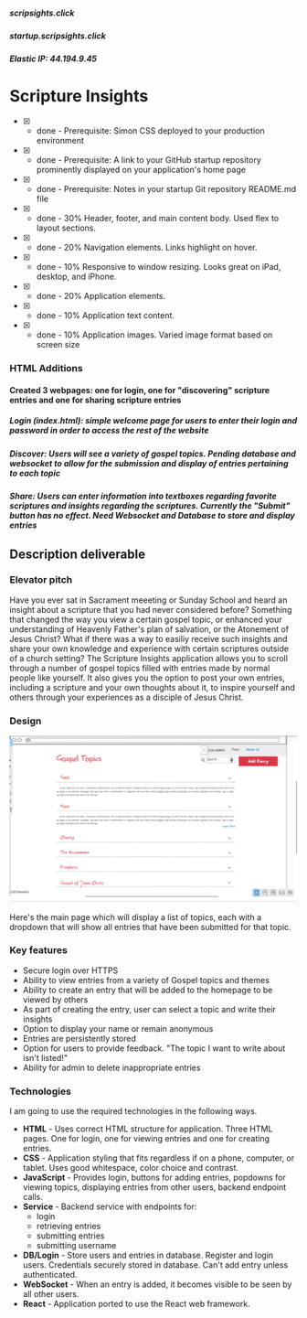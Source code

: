 ##### scripsights.click
##### startup.scripsights.click
##### Elastic IP: 44.194.9.45

# Scripture Insights

- [x] - done - Prerequisite: Simon CSS deployed to your production environment
- [x] - done - Prerequisite: A link to your GitHub startup repository prominently displayed on your application's home page
- [x] - done - Prerequisite: Notes in your startup Git repository README.md file
- [x] - done - 30% Header, footer, and main content body. Used flex to layout sections.
- [x] - done - 20% Navigation elements. Links highlight on hover.
- [x] - done - 10% Responsive to window resizing. Looks great on iPad, desktop, and iPhone.
- [x] - done - 20% Application elements.
- [x] - done - 10% Application text content.
- [x] - done - 10% Application images. Varied image format based on screen size

### HTML Additions

#### Created 3 webpages: one for login, one for "discovering" scripture entries and one for sharing scripture entries
##### Login (index.html): simple welcome page for users to enter their login and password in order to access the rest of the website
##### Discover: Users will see a variety of gospel topics. Pending database and websocket to allow for the submission and display of entries pertaining to each topic
##### Share: Users can enter information into textboxes regarding favorite scriptures and insights regarding the scriptures. Currently the "Submit" button has no effect. Need Websocket and Database to store and display entries

## Description deliverable

### Elevator pitch

Have you ever sat in Sacrament meeeting or Sunday School and heard an insight about a scripture that you had never considered before? Something that changed the way you view a certain gospel topic, or enhanced your understanding of Heavenly Father's plan of salvation, or the Atonement of Jesus Christ? What if there was a way to easiliy receive such insights and share your own knowledge and experience with certain scriptures outside of a church setting? The Scripture Insights application allows you to scroll through a number of gospel topics filled with entries made by normal people like yourself. It also gives you the option to post your own entries, including a scripture and your own thoughts about it, to inspire yourself and others through your experiences as a disciple of Jesus Christ.

### Design

![Mock](scriptureinsights.png)

Here's the main page which will display a list of topics, each with a dropdown that will show all entries that have been submitted for that topic.

### Key features

- Secure login over HTTPS
- Ability to view entries from a variety of Gospel topics and themes
- Ability to create an entry that will be added to the homepage to be viewed by others
- As part of creating the entry, user can select a topic and write their insights
- Option to display your name or remain anonymous
- Entries are persistently stored
- Option for users to provide feedback. "The topic I want to write about isn't listed!"
- Ability for admin to delete inappropriate entries

### Technologies

I am going to use the required technologies in the following ways.

- **HTML** - Uses correct HTML structure for application. Three HTML pages. One for login, one for viewing entries and one for creating entries.
- **CSS** - Application styling that fits regardless if on a phone, computer, or tablet. Uses good whitespace, color choice and contrast.
- **JavaScript** - Provides login, buttons for adding entries, popdowns for viewing topics, displaying entries from other users, backend endpoint calls.
- **Service** - Backend service with endpoints for:
  - login
  - retrieving entries
  - submitting entries
  - submitting username
- **DB/Login** - Store users and entries in database. Register and login users. Credentials securely stored in database. Can't add entry unless authenticated.
- **WebSocket** - When an entry is added, it becomes visible to be seen by all other users.
- **React** - Application ported to use the React web framework.

